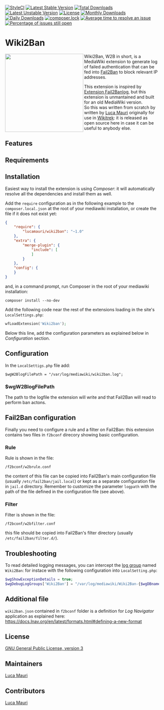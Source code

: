 [![StyleCI](https://github.styleci.io/repos/336330317/shield?branch=master)](https://github.styleci.io/repos/336330317?branch=master)
[![Latest Stable Version](https://poser.pugx.org/lucamauri/wiki2ban/v)](//packagist.org/packages/lucamauri/wiki2ban)
[![Total Downloads](https://poser.pugx.org/lucamauri/wiki2ban/downloads)](//packagist.org/packages/lucamauri/wiki2ban)
[![Latest Unstable Version](https://poser.pugx.org/lucamauri/wiki2ban/v/unstable)](//packagist.org/packages/lucamauri/wiki2ban)
[![License](https://poser.pugx.org/lucamauri/wiki2ban/license)](//packagist.org/packages/lucamauri/wiki2ban)
[![Monthly Downloads](https://poser.pugx.org/lucamauri/wiki2ban/d/monthly)](https://packagist.org/packages/lucamauri/wiki2ban)
[![Daily Downloads](https://poser.pugx.org/lucamauri/wiki2ban/d/daily)](https://packagist.org/packages/lucamauri/wiki2ban)
[![composer.lock](https://poser.pugx.org/lucamauri/wiki2ban/composerlock)](//packagist.org/packages/lucamauri/wiki2ban)
[![Average time to resolve an issue](http://isitmaintained.com/badge/resolution/lucamauri/wiki2ban.svg)](http://isitmaintained.com/project/lucamauri/wiki2ban "Average time to resolve an issue")
[![Percentage of issues still open](http://isitmaintained.com/badge/open/lucamauri/wiki2ban.svg)](http://isitmaintained.com/project/lucamauri/wiki2ban "Percentage of issues still open")

# Wiki2Ban

<img src="https://upload.wikimedia.org/wikipedia/commons/c/ce/W2BLogo.svg" width="256" align="left" />Wiki2Ban, W2B in short, is a MediaWiki extension to generate log of failed authentication that can be fed into [Fail2Ban](https://github.com/fail2ban/fail2ban) to block relevant IP addresses.

This extension is inspired by [Extension Fail2Banlog](https://www.mediawiki.org/wiki/Extension:Fail2banlog), but this extension is unmantained and built for an old MediaWiki version.<br />
So this was written from scratch by written by [Luca Mauri](https://github.com/lucamauri) originally for use in [Wikitrek](https://github.com/WikiTrek): it is released as open source here in case it can be useful to anybody else.

## Features

## Requirements

## Installation

Easiest way to install the extension is using _Composer_: it will automatically resolve all the dependencies and install them as well.

Add the `require` configuration as in the following example to the `composer.local.json` at the root of your mediawiki installation, or create the file if it does not exist yet:

```JSON
{
    "require": {
        "lucamauri/wiki2ban": "~1.0"
    },
    "extra": {
        "merge-plugin": {
            "include": [
            ]
        }
    },
    "config": {
    }
}
```

and, in a command prompt, run Composer in the root of your mediawiki installation:

```
composer install --no-dev
```

Add the following code near the rest of the extensions loading in the site's `LocalSettings.php`:

```PHP
wfLoadExtension('Wiki2ban');
```

Below this line, add the configuration parameters as explained below in _Configuration_ section.

## Configuration

In the `LocalSettigs.php` file add:

```
$wgW2BlogFilePath = "/var/log/mediawiki/wiki2ban.log";
```

### \$wgW2BlogFilePath

The path to the logfile the extension will write and that Fail2Ban will read to perform ban actons.

## Fail2Ban configuration

Finally you need to configure a rule and a filter on Fail2Ban: this extension contains two files in `f2bconf` direcory showing basic configuration.

### Rule

Rule is shown in the file:

```
/f2bconf/w2brule.conf
```

the content of this file can be copied into Fail2Ban's main configuration file (usually `/etc/fail2ban/jail.local`) or kept as a separate configuration file in `jail.d` directory. Remember to customize the parameter `logpath` with the path of the file defined in the configuration file (see above).

### Filter

Filter is shown in the file:

```
/f2bconf/w2bfilter.conf
```

this file should be copied into Fail2Ban's filter directory (usually `/etc/fail2ban/filter.d/`).

## Troubleshooting

To read detailed logging messages, you can intercept the [log group](https://www.mediawiki.org/wiki/Manual:$wgDebugLogGroups) named `Wiki2Ban`: for instace with the following configuration into `LocalSetting.php`:

```php
$wgShowExceptionDetails = true;
$wgDebugLogGroups['Wiki2Ban'] = "/var/log/mediawiki/Wiki2Ban-{$wgDBname}.log";
```

## Additional file

`wiki2ban.json` contained in `f2bconf` folder is a definition for _Log Navigator_ application as explained here: https://docs.lnav.org/en/latest/formats.html#defining-a-new-format

## License

[GNU General Public License, version 3](https://www.gnu.org/licenses/gpl-3.0.html)

## Maintainers

[Luca Mauri](https://github.com/lucamauri)

## Contributors

[Luca Mauri](https://github.com/lucamauri)
